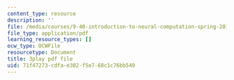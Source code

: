 ```yaml
---
content_type: resource
description: ''
file: /media/courses/9-40-introduction-to-neural-computation-spring-2018/71f47273cdfae302f5e768c1c76bb549_vQpo3rTwUjc.pdf
file_type: application/pdf
learning_resource_types: []
ocw_type: OCWFile
resourcetype: Document
title: 3play pdf file
uid: 71f47273-cdfa-e302-f5e7-68c1c76bb549
---
```

